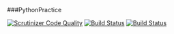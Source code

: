 ###PythonPractice

[![Scrutinizer Code Quality](https://scrutinizer-ci.com/g/trangttt/PythonPractice/badges/quality-score.png?b=master)](https://scrutinizer-ci.com/g/trangttt/PythonPractice/?branch=master) 
[![Build Status](https://scrutinizer-ci.com/g/trangttt/PythonPractice/badges/build.png?b=master)](https://scrutinizer-ci.com/g/trangttt/PythonPractice/build-status/master)
[![Build Status](https://travis-ci.org/trangttt/PythonPractice.svg?branch=master)](https://travis-ci.org/trangttt/PythonPractice)
